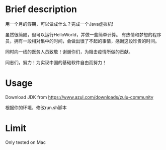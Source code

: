 Brief description
=============
用一个月的假期，可以做成什么？完成一个Java虚拟机!

虽然很简陋，但可以运行HelloWorld，并做一些简单计算。
有热情和梦想的程序员，拥有一段相对集中的时间，会做出很了不起的事情，感谢这段珍贵的时间。

同时向一线的医务人员致敬！谢谢你们，为阻击疫情所做的贡献。

同志们，努力！为实现中国的基础软件自由而努力！

Usage
=============
Download JDK from
https://www.azul.com/downloads/zulu-community

根据你的环境，修改run.sh脚本


Limit
=============
Only tested on Mac
